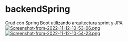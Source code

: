 # backendSpring
Crud con Spring Boot utilizando arquitectura sprint y JPA 
[![Screenshot-from-2022-11-12-10-53-06.png](https://i.postimg.cc/Dz0G1Nf6/Screenshot-from-2022-11-12-10-53-06.png)](https://postimg.cc/jWVCbZ7n)
[![Screenshot-from-2022-11-12-10-54-23.png](https://i.postimg.cc/4N8NpxKC/Screenshot-from-2022-11-12-10-54-23.png)](https://postimg.cc/JGkLLmcK)
